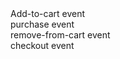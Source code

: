 <html>
  <head>
  </head>
  <body>
    <div id="add-to-cart">Add-to-cart event</div>
    <div id="add-to-cart">purchase event</div>
    <div id="add-to-cart">remove-from-cart event</div>
    <div id="add-to-cart">checkout event</div>
  </body>
</html>
